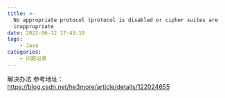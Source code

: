 ```yaml
---
title: >-
  No appropriate protocol (protocol is disabled or cipher suites are
  inappropriate
date: 2022-06-12 17:43:19
tags: 
	- Java
categories: 
	- 问题记录
---
```


解决办法 参考地址： https://blog.csdn.net/he3more/article/details/122024655